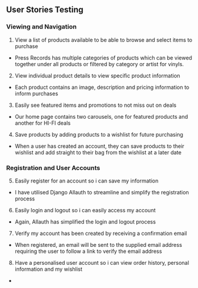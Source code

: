 ## User Stories Testing
### Viewing and Navigation
1. View a list of products available to be able to browse and select items to purchase
- Press Records has multiple categories of products which can be viewed together under all products or filtered by category or artist for vinyls.
2. View individual product details to view specific product information
- Each product contains an image, description and pricing information to inform purchases
3. Easily see featured items and promotions to not miss out on deals
- Our home page contains two carousels, one for featured products and another for HI-FI deals
4. Save products by adding products to a wishlist for future purchasing
- When a user has created an account, they can save products to their wishlist and add straight to their bag from the wishlist at a later date
### Registration and User Accounts
5. Easily register for an account so i can save my information
- I have utilised Django Allauth to streamline and simplify the registration process
6. Easily login and logout so i can easily access my account
- Again, Allauth has simplified the login and logout process
7. Verify my account has been created by receiving a confirmation email
- When registered, an email will be sent to the supplied email address requiring the user to follow a link to verify the email address
8. Have a personalised user account so i can view order history, personal information and my wishlist
- 